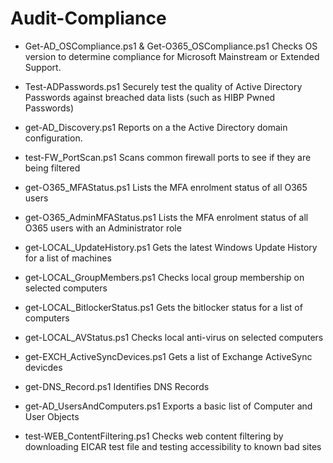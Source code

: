 # Audit-Compliance

 * Get-AD_OSCompliance.ps1 & Get-O365_OSCompliance.ps1
      Checks OS version to determine compliance for Microsoft Mainstream or Extended Support.
     
 * Test-ADPasswords.ps1 
      Securely test the quality of Active Directory Passwords against breached data lists (such as HIBP Pwned Passwords)

 * get-AD_Discovery.ps1
      Reports on a the Active Directory domain configuration.
 
 * test-FW_PortScan.ps1
      Scans common firewall ports to see if they are being filtered
      
 * get-O365_MFAStatus.ps1
      Lists the MFA enrolment status of all O365 users
      
 * get-O365_AdminMFAStatus.ps1
      Lists the MFA enrolment status of all O365 users with an Administrator role
      
 * get-LOCAL_UpdateHistory.ps1 
      Gets the latest Windows Update History for a list of machines
      
 * get-LOCAL_GroupMembers.ps1 
      Checks local group membership on selected computers
      
 * get-LOCAL_BitlockerStatus.ps1
      Gets the bitlocker status for a list of computers
      
 * get-LOCAL_AVStatus.ps1
      Checks local anti-virus on selected computers
      
 * get-EXCH_ActiveSyncDevices.ps1
      Gets a list of Exchange ActiveSync devicdes
      
 * get-DNS_Record.ps1
      Identifies DNS Records
      
 * get-AD_UsersAndComputers.ps1
      Exports a basic list of Computer and User Objects
      
 * test-WEB_ContentFiltering.ps1
      Checks web content filtering by downloading EICAR test file and testing accessibility to known bad sites

